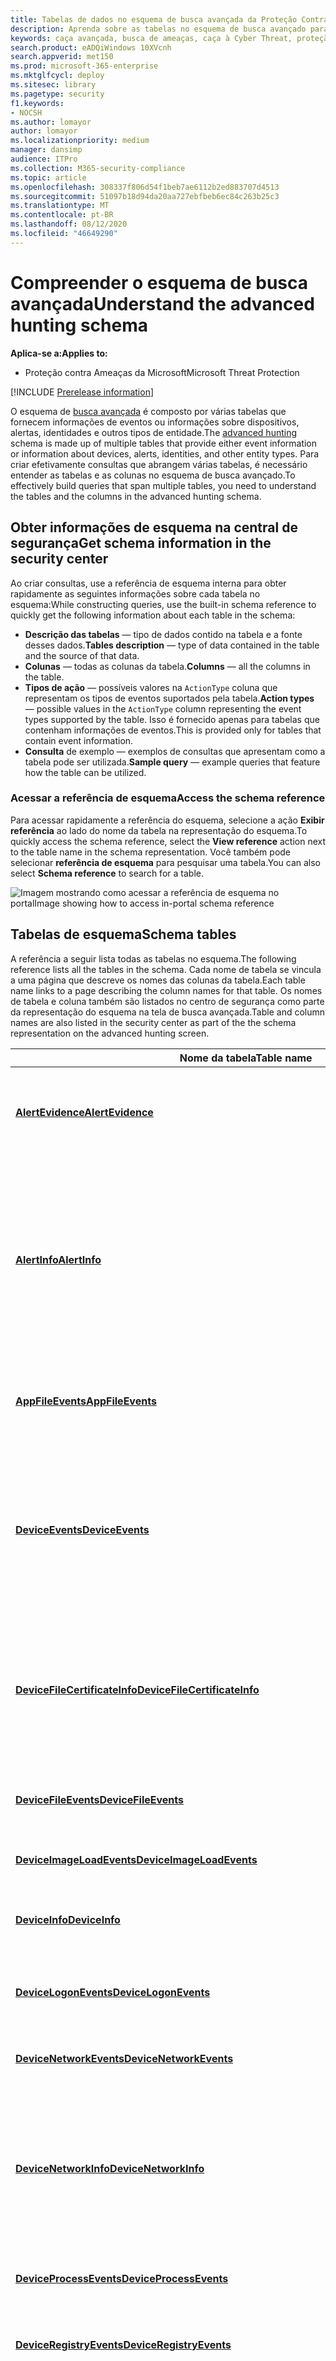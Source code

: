 ```yaml
---
title: Tabelas de dados no esquema de busca avançada da Proteção Contra Ameaças da Microsoft
description: Aprenda sobre as tabelas no esquema de busca avançado para entender os dados nos quais você pode executar consultas de busca de ameaças.
keywords: caça avançada, busca de ameaças, caça à Cyber Threat, proteção de ameaças da Microsoft, Microsoft 365, MTP, M365, pesquisa, consulta, telemetria, referência de esquema, Kusto, tabela, dados
search.product: eADQiWindows 10XVcnh
search.appverid: met150
ms.prod: microsoft-365-enterprise
ms.mktglfcycl: deploy
ms.sitesec: library
ms.pagetype: security
f1.keywords:
- NOCSH
ms.author: lomayor
author: lomayor
ms.localizationpriority: medium
manager: dansimp
audience: ITPro
ms.collection: M365-security-compliance
ms.topic: article
ms.openlocfilehash: 308337f806d54f1beb7ae6112b2ed883707d4513
ms.sourcegitcommit: 51097b18d94da20aa727ebfbeb6ec84c263b25c3
ms.translationtype: MT
ms.contentlocale: pt-BR
ms.lasthandoff: 08/12/2020
ms.locfileid: "46649290"
---
```

# <a name="understand-the-advanced-hunting-schema"></a><span data-ttu-id="12234-104">Compreender o esquema de busca avançada</span><span class="sxs-lookup"><span data-stu-id="12234-104">Understand the advanced hunting schema</span></span>

<span data-ttu-id="12234-105">**Aplica-se a:**</span><span class="sxs-lookup"><span data-stu-id="12234-105">**Applies to:**</span></span>
- <span data-ttu-id="12234-106">Proteção contra Ameaças da Microsoft</span><span class="sxs-lookup"><span data-stu-id="12234-106">Microsoft Threat Protection</span></span>

[!INCLUDE [Prerelease information](../includes/prerelease.md)]

<span data-ttu-id="12234-107">O esquema de [busca avançada](advanced-hunting-overview.md) é composto por várias tabelas que fornecem informações de eventos ou informações sobre dispositivos, alertas, identidades e outros tipos de entidade.</span><span class="sxs-lookup"><span data-stu-id="12234-107">The [advanced hunting](advanced-hunting-overview.md) schema is made up of multiple tables that provide either event information or information about devices, alerts, identities, and other entity types.</span></span> <span data-ttu-id="12234-108">Para criar efetivamente consultas que abrangem várias tabelas, é necessário entender as tabelas e as colunas no esquema de busca avançado.</span><span class="sxs-lookup"><span data-stu-id="12234-108">To effectively build queries that span multiple tables, you need to understand the tables and the columns in the advanced hunting schema.</span></span>

## <a name="get-schema-information-in-the-security-center"></a><span data-ttu-id="12234-109">Obter informações de esquema na central de segurança</span><span class="sxs-lookup"><span data-stu-id="12234-109">Get schema information in the security center</span></span>
<span data-ttu-id="12234-110">Ao criar consultas, use a referência de esquema interna para obter rapidamente as seguintes informações sobre cada tabela no esquema:</span><span class="sxs-lookup"><span data-stu-id="12234-110">While constructing queries, use the built-in schema reference to quickly get the following information about each table in the schema:</span></span>

- <span data-ttu-id="12234-111">**Descrição das tabelas** — tipo de dados contido na tabela e a fonte desses dados.</span><span class="sxs-lookup"><span data-stu-id="12234-111">**Tables description** — type of data contained in the table and the source of that data.</span></span>
- <span data-ttu-id="12234-112">**Colunas** — todas as colunas da tabela.</span><span class="sxs-lookup"><span data-stu-id="12234-112">**Columns** — all the columns in the table.</span></span>
- <span data-ttu-id="12234-113">**Tipos de ação** — possíveis valores na `ActionType` coluna que representam os tipos de eventos suportados pela tabela.</span><span class="sxs-lookup"><span data-stu-id="12234-113">**Action types** — possible values in the `ActionType` column representing the event types supported by the table.</span></span> <span data-ttu-id="12234-114">Isso é fornecido apenas para tabelas que contenham informações de eventos.</span><span class="sxs-lookup"><span data-stu-id="12234-114">This is provided only for tables that contain event information.</span></span>
- <span data-ttu-id="12234-115">**Consulta** de exemplo — exemplos de consultas que apresentam como a tabela pode ser utilizada.</span><span class="sxs-lookup"><span data-stu-id="12234-115">**Sample query** — example queries that feature how the table can be utilized.</span></span>

### <a name="access-the-schema-reference"></a><span data-ttu-id="12234-116">Acessar a referência de esquema</span><span class="sxs-lookup"><span data-stu-id="12234-116">Access the schema reference</span></span>
<span data-ttu-id="12234-117">Para acessar rapidamente a referência do esquema, selecione a ação **Exibir referência** ao lado do nome da tabela na representação do esquema.</span><span class="sxs-lookup"><span data-stu-id="12234-117">To quickly access the schema reference, select the **View reference** action next to the table name in the schema representation.</span></span> <span data-ttu-id="12234-118">Você também pode selecionar **referência de esquema** para pesquisar uma tabela.</span><span class="sxs-lookup"><span data-stu-id="12234-118">You can also select **Schema reference** to search for a table.</span></span>   

![<span data-ttu-id="12234-119">Imagem mostrando como acessar a referência de esquema no portal</span><span class="sxs-lookup"><span data-stu-id="12234-119">Image showing how to access in-portal schema reference</span></span> ](../../media/mtp-ah/ah-reference.png) 

## <a name="schema-tables"></a><span data-ttu-id="12234-120">Tabelas de esquema</span><span class="sxs-lookup"><span data-stu-id="12234-120">Schema tables</span></span>
<span data-ttu-id="12234-121">A referência a seguir lista todas as tabelas no esquema.</span><span class="sxs-lookup"><span data-stu-id="12234-121">The following reference lists all the tables in the schema.</span></span> <span data-ttu-id="12234-122">Cada nome de tabela se vincula a uma página que descreve os nomes das colunas da tabela.</span><span class="sxs-lookup"><span data-stu-id="12234-122">Each table name links to a page describing the column names for that table.</span></span> <span data-ttu-id="12234-123">Os nomes de tabela e coluna também são listados no centro de segurança como parte da representação do esquema na tela de busca avançada.</span><span class="sxs-lookup"><span data-stu-id="12234-123">Table and column names are also listed in the security center as part of the the schema representation on the advanced hunting screen.</span></span>

| <span data-ttu-id="12234-124">Nome da tabela</span><span class="sxs-lookup"><span data-stu-id="12234-124">Table name</span></span> | <span data-ttu-id="12234-125">Descrição</span><span class="sxs-lookup"><span data-stu-id="12234-125">Description</span></span> |
|------------|-------------|
| <span data-ttu-id="12234-126">**[AlertEvidence](advanced-hunting-alertevidence-table.md)**</span><span class="sxs-lookup"><span data-stu-id="12234-126">**[AlertEvidence](advanced-hunting-alertevidence-table.md)**</span></span> | <span data-ttu-id="12234-127">Arquivos, endereços IP, URLs, usuários ou dispositivos associados a alertas</span><span class="sxs-lookup"><span data-stu-id="12234-127">Files, IP addresses, URLs, users, or devices associated with alerts</span></span> |
| <span data-ttu-id="12234-128">**[AlertInfo](advanced-hunting-alertinfo-table.md)**</span><span class="sxs-lookup"><span data-stu-id="12234-128">**[AlertInfo](advanced-hunting-alertinfo-table.md)**</span></span> | <span data-ttu-id="12234-129">Alertas do Microsoft defender ATP, Office 365 ATP, Microsoft Cloud app Security e Azure ATP, incluindo informações de gravidade e categorização de ameaças</span><span class="sxs-lookup"><span data-stu-id="12234-129">Alerts from Microsoft Defender ATP, Office 365 ATP, Microsoft Cloud App Security, and Azure ATP, including severity information and threat categorization</span></span>  |
| <span data-ttu-id="12234-130">**[AppFileEvents](advanced-hunting-appfileevents-table.md)**</span><span class="sxs-lookup"><span data-stu-id="12234-130">**[AppFileEvents](advanced-hunting-appfileevents-table.md)**</span></span> | <span data-ttu-id="12234-131">Atividades relacionadas a arquivos em aplicativos e serviços em nuvem</span><span class="sxs-lookup"><span data-stu-id="12234-131">File-related activities in cloud apps and services</span></span> |
| <span data-ttu-id="12234-132">**[DeviceEvents](advanced-hunting-deviceevents-table.md)**</span><span class="sxs-lookup"><span data-stu-id="12234-132">**[DeviceEvents](advanced-hunting-deviceevents-table.md)**</span></span> | <span data-ttu-id="12234-133">Vários tipos de evento, incluindo eventos disparados por controles de segurança como o Windows Defender Antivirus e proteção de exploração</span><span class="sxs-lookup"><span data-stu-id="12234-133">Multiple event types, including events triggered by security controls such as Windows Defender Antivirus and exploit protection</span></span> |
| <span data-ttu-id="12234-134">**[DeviceFileCertificateInfo](advanced-hunting-DeviceFileCertificateInfo-table.md)**</span><span class="sxs-lookup"><span data-stu-id="12234-134">**[DeviceFileCertificateInfo](advanced-hunting-DeviceFileCertificateInfo-table.md)**</span></span> | <span data-ttu-id="12234-135">Informações de certificado de arquivos assinados obtidos de eventos de verificação de certificado em pontos de extremidade</span><span class="sxs-lookup"><span data-stu-id="12234-135">Certificate information of signed files obtained from certificate verification events on endpoints</span></span> |
| <span data-ttu-id="12234-136">**[DeviceFileEvents](advanced-hunting-devicefileevents-table.md)**</span><span class="sxs-lookup"><span data-stu-id="12234-136">**[DeviceFileEvents](advanced-hunting-devicefileevents-table.md)**</span></span> | <span data-ttu-id="12234-137">Criação de arquivos, modificação e outros eventos do sistema de arquivos</span><span class="sxs-lookup"><span data-stu-id="12234-137">File creation, modification, and other file system events</span></span> |
| <span data-ttu-id="12234-138">**[DeviceImageLoadEvents](advanced-hunting-deviceimageloadevents-table.md)**</span><span class="sxs-lookup"><span data-stu-id="12234-138">**[DeviceImageLoadEvents](advanced-hunting-deviceimageloadevents-table.md)**</span></span> | <span data-ttu-id="12234-139">Carregamento de eventos DLL</span><span class="sxs-lookup"><span data-stu-id="12234-139">DLL loading events</span></span> |
| <span data-ttu-id="12234-140">**[DeviceInfo](advanced-hunting-deviceinfo-table.md)**</span><span class="sxs-lookup"><span data-stu-id="12234-140">**[DeviceInfo](advanced-hunting-deviceinfo-table.md)**</span></span> | <span data-ttu-id="12234-141">Informações do computador, incluindo informações do sistema operacional</span><span class="sxs-lookup"><span data-stu-id="12234-141">Machine information, including OS information</span></span> |
| <span data-ttu-id="12234-142">**[DeviceLogonEvents](advanced-hunting-devicelogonevents-table.md)**</span><span class="sxs-lookup"><span data-stu-id="12234-142">**[DeviceLogonEvents](advanced-hunting-devicelogonevents-table.md)**</span></span> | <span data-ttu-id="12234-143">Entradas e outros eventos de autenticação em dispositivos</span><span class="sxs-lookup"><span data-stu-id="12234-143">Sign-ins and other authentication events on devices</span></span> |
| <span data-ttu-id="12234-144">**[DeviceNetworkEvents](advanced-hunting-devicenetworkevents-table.md)**</span><span class="sxs-lookup"><span data-stu-id="12234-144">**[DeviceNetworkEvents](advanced-hunting-devicenetworkevents-table.md)**</span></span> | <span data-ttu-id="12234-145">Conexão de rede e eventos relacionados</span><span class="sxs-lookup"><span data-stu-id="12234-145">Network connection and related events</span></span> |
| <span data-ttu-id="12234-146">**[DeviceNetworkInfo](advanced-hunting-devicenetworkinfo-table.md)**</span><span class="sxs-lookup"><span data-stu-id="12234-146">**[DeviceNetworkInfo](advanced-hunting-devicenetworkinfo-table.md)**</span></span> | <span data-ttu-id="12234-147">Propriedades de rede das máquinas, incluindo os adaptadores, os endereços IP e MAC, bem como redes e domínios conectados</span><span class="sxs-lookup"><span data-stu-id="12234-147">Network properties of machines, including adapters, IP and MAC addresses, as well as connected networks and domains</span></span> |
| <span data-ttu-id="12234-148">**[DeviceProcessEvents](advanced-hunting-deviceprocessevents-table.md)**</span><span class="sxs-lookup"><span data-stu-id="12234-148">**[DeviceProcessEvents](advanced-hunting-deviceprocessevents-table.md)**</span></span> | <span data-ttu-id="12234-149">Criação de processos e eventos relacionados</span><span class="sxs-lookup"><span data-stu-id="12234-149">Process creation and related events</span></span> |
| <span data-ttu-id="12234-150">**[DeviceRegistryEvents](advanced-hunting-deviceregistryevents-table.md)**</span><span class="sxs-lookup"><span data-stu-id="12234-150">**[DeviceRegistryEvents](advanced-hunting-deviceregistryevents-table.md)**</span></span> | <span data-ttu-id="12234-151">Criação e modificação de entradas do registro</span><span class="sxs-lookup"><span data-stu-id="12234-151">Creation and modification of registry entries</span></span> |
| <span data-ttu-id="12234-152">**[DeviceTvmSecureConfigurationAssessment](advanced-hunting-devicetvmsecureconfigurationassessment-table.md)**</span><span class="sxs-lookup"><span data-stu-id="12234-152">**[DeviceTvmSecureConfigurationAssessment](advanced-hunting-devicetvmsecureconfigurationassessment-table.md)**</span></span> | <span data-ttu-id="12234-153">Eventos de avaliação do Gerenciamento de Vulnerabilidades e Ameaças, indicando o status de várias configurações de segurança em dispositivos</span><span class="sxs-lookup"><span data-stu-id="12234-153">Threat & Vulnerability Management assessment events, indicating the status of various security configurations on devices</span></span> |
| <span data-ttu-id="12234-154">**[DeviceTvmSecureConfigurationAssessmentKB](advanced-hunting-devicetvmsecureconfigurationassessmentkb-table.md)**</span><span class="sxs-lookup"><span data-stu-id="12234-154">**[DeviceTvmSecureConfigurationAssessmentKB](advanced-hunting-devicetvmsecureconfigurationassessmentkb-table.md)**</span></span> | <span data-ttu-id="12234-155">Base de dados de conhecimento de várias configurações de segurança usadas pelo Gerenciamento de Vulnerabilidades e Ameaças para avaliar dispositivos; Inclui mapeamentos para vários padrões e benchmarks</span><span class="sxs-lookup"><span data-stu-id="12234-155">Knowledge base of various security configurations used by Threat & Vulnerability Management to assess devices; includes mappings to various standards and benchmarks</span></span>  |
| <span data-ttu-id="12234-156">**[DeviceTvmSoftwareInventoryVulnerabilities](advanced-hunting-devicetvmsoftwareinventoryvulnerabilities-table.md)**</span><span class="sxs-lookup"><span data-stu-id="12234-156">**[DeviceTvmSoftwareInventoryVulnerabilities](advanced-hunting-devicetvmsoftwareinventoryvulnerabilities-table.md)**</span></span> | <span data-ttu-id="12234-157">Inventário de software em dispositivos, bem como vulnerabilidades conhecidas nestes produtos de software</span><span class="sxs-lookup"><span data-stu-id="12234-157">Inventory of software on devices as well as any known vulnerabilities in these software products</span></span> |
| <span data-ttu-id="12234-158">**[DeviceTvmSoftwareVulnerabilitiesKB](advanced-hunting-devicetvmsoftwarevulnerabilitieskb-table.md)**</span><span class="sxs-lookup"><span data-stu-id="12234-158">**[DeviceTvmSoftwareVulnerabilitiesKB](advanced-hunting-devicetvmsoftwarevulnerabilitieskb-table.md)**</span></span> | <span data-ttu-id="12234-159">Base de dados de conhecimento de vulnerabilidades divulgadas publicamente, incluindo se o código de exploração está disponível publicamente</span><span class="sxs-lookup"><span data-stu-id="12234-159">Knowledge base of publicly disclosed vulnerabilities, including whether exploit code is publicly available</span></span> |
| <span data-ttu-id="12234-160">**[EmailAttachmentInfo](advanced-hunting-emailattachmentinfo-table.md)**</span><span class="sxs-lookup"><span data-stu-id="12234-160">**[EmailAttachmentInfo](advanced-hunting-emailattachmentinfo-table.md)**</span></span> | <span data-ttu-id="12234-161">Informações sobre arquivos anexados a emails</span><span class="sxs-lookup"><span data-stu-id="12234-161">Information about files attached to emails</span></span> |
| <span data-ttu-id="12234-162">**[EmailEvents](advanced-hunting-emailevents-table.md)**</span><span class="sxs-lookup"><span data-stu-id="12234-162">**[EmailEvents](advanced-hunting-emailevents-table.md)**</span></span> | <span data-ttu-id="12234-163">Eventos de email da Microsoft 365, incluindo a entrega de email e eventos de bloqueio</span><span class="sxs-lookup"><span data-stu-id="12234-163">Microsoft 365 email events, including email delivery and blocking events</span></span> |
| <span data-ttu-id="12234-164">**[EmailPostDeliveryEvents](advanced-hunting-emailpostdeliveryevents-table.md)**</span><span class="sxs-lookup"><span data-stu-id="12234-164">**[EmailPostDeliveryEvents](advanced-hunting-emailpostdeliveryevents-table.md)**</span></span> | <span data-ttu-id="12234-165">Eventos de segurança que ocorrem após a entrega após a Microsoft 365 ter entregue os emails para a caixa de correio de destinatário</span><span class="sxs-lookup"><span data-stu-id="12234-165">Security events that occur post-delivery, after Microsoft 365 has delivered the emails to the recipient mailbox</span></span> |
| <span data-ttu-id="12234-166">**[EmailUrlInfo](advanced-hunting-emailurlinfo-table.md)**</span><span class="sxs-lookup"><span data-stu-id="12234-166">**[EmailUrlInfo](advanced-hunting-emailurlinfo-table.md)**</span></span> | <span data-ttu-id="12234-167">Informações sobre URLs em emails</span><span class="sxs-lookup"><span data-stu-id="12234-167">Information about URLs on emails</span></span> |
| <span data-ttu-id="12234-168">**[IdentityInfo](advanced-hunting-identityinfo-table.md)**</span><span class="sxs-lookup"><span data-stu-id="12234-168">**[IdentityInfo](advanced-hunting-identityinfo-table.md)**</span></span> | <span data-ttu-id="12234-169">Informações de conta de várias fontes, incluindo o Azure Active Directory</span><span class="sxs-lookup"><span data-stu-id="12234-169">Account information from various sources, including Azure Active Directory</span></span> |
| <span data-ttu-id="12234-170">**[IdentityLogonEvents](advanced-hunting-identitylogonevents-table.md)**</span><span class="sxs-lookup"><span data-stu-id="12234-170">**[IdentityLogonEvents](advanced-hunting-identitylogonevents-table.md)**</span></span> | <span data-ttu-id="12234-171">Eventos de autenticação no Active Directory e nos serviços online da Microsoft</span><span class="sxs-lookup"><span data-stu-id="12234-171">Authentication events on Active Directory and Microsoft online services</span></span> |
| <span data-ttu-id="12234-172">**[IdentityQueryEvents](advanced-hunting-identityqueryevents-table.md)**</span><span class="sxs-lookup"><span data-stu-id="12234-172">**[IdentityQueryEvents](advanced-hunting-identityqueryevents-table.md)**</span></span> | <span data-ttu-id="12234-173">Atividades de consulta executadas em objetos do Active Directory, como usuários, grupos, dispositivos e domínios</span><span class="sxs-lookup"><span data-stu-id="12234-173">Query activities performed against Active Directory objects, such as users, groups, devices, and domains</span></span> |

## <a name="related-topics"></a><span data-ttu-id="12234-174">Tópicos relacionados</span><span class="sxs-lookup"><span data-stu-id="12234-174">Related topics</span></span>
- [<span data-ttu-id="12234-175">Visão geral da caça avançada</span><span class="sxs-lookup"><span data-stu-id="12234-175">Advanced hunting overview</span></span>](advanced-hunting-overview.md)
- [<span data-ttu-id="12234-176">Aprender a linguagem de consulta</span><span class="sxs-lookup"><span data-stu-id="12234-176">Learn the query language</span></span>](advanced-hunting-query-language.md)
- [<span data-ttu-id="12234-177">Trabalhar com os resultados da consulta</span><span class="sxs-lookup"><span data-stu-id="12234-177">Work with query results</span></span>](advanced-hunting-query-results.md)
- [<span data-ttu-id="12234-178">Usar consultas compartilhadas</span><span class="sxs-lookup"><span data-stu-id="12234-178">Use shared queries</span></span>](advanced-hunting-shared-queries.md)
- [<span data-ttu-id="12234-179">Procurar por dispositivos, emails, aplicativos e identidades</span><span class="sxs-lookup"><span data-stu-id="12234-179">Hunt across devices, emails, apps, and identities</span></span>](advanced-hunting-query-emails-devices.md)
- [<span data-ttu-id="12234-180">Aplicar práticas recomendadas de consulta</span><span class="sxs-lookup"><span data-stu-id="12234-180">Apply query best practices</span></span>](advanced-hunting-best-practices.md)
